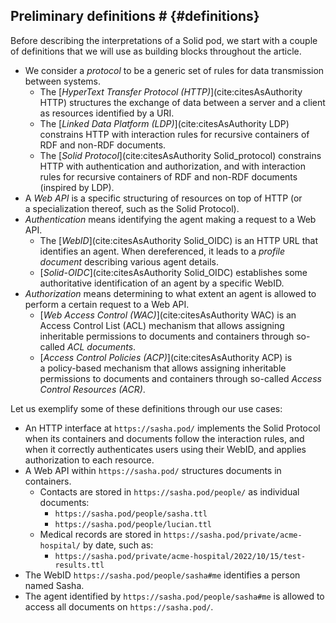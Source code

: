 ## Preliminary definitions # {#definitions}

Before describing the interpretations of a Solid pod,
we start with a couple of definitions that we will use as building blocks
throughout the article.

- We consider a <dfn id="dfn-protocol">protocol</dfn> to be
  a generic set of rules for data transmission between systems.
  - The [<dfn id="dfn-http">HyperText Transfer Protocol (HTTP)</dfn>](cite:citesAsAuthority HTTP)
    structures the exchange of data between a server and a client
    as resources identified by a URI.
  - The [<dfn id="dfn-ldp">Linked Data Platform (LDP)</dfn>](cite:citesAsAuthority LDP)
    constrains HTTP with interaction rules
    for recursive containers of RDF and non-RDF documents.
  - The [<dfn id="dfn-solid-protocol">Solid Protocol</dfn>](cite:citesAsAuthority Solid_protocol)
    constrains HTTP with authentication and authorization,
    and with interaction rules
    for recursive containers of RDF and non-RDF documents
    (inspired by LDP).
- A <dfn id="dfn-web-api">Web API</dfn> is a specific structuring of resources
  on top of HTTP (or a specialization thereof, such as the Solid Protocol).
- <dfn id="dfn-authentication">Authentication</dfn>
  means identifying the agent making a request to a Web API.
  - The [<dfn id="dfn-webid">WebID</dfn>](cite:citesAsAuthority Solid_OIDC)
    is an HTTP URL that identifies an agent.
    When dereferenced,
    it leads to a <dfn id="dfn-profile-document">profile document</dfn>
    describing various agent details.
  - [<dfn id="dfn-solid-oidc">Solid-OIDC</dfn>](cite:citesAsAuthority Solid_OIDC)
    establishes some authoritative identification of an agent by a specific WebID.
- <dfn id="dfn-authorization">Authorization</dfn>
  means determining to what extent an agent is allowed
  to perform a certain request to a Web API.
  - [<dfn id="dfn-wac">Web Access Control (WAC)</dfn>](cite:citesAsAuthority WAC)
    is an Access Control List (ACL) mechanism
    that allows assigning inheritable permissions to documents and containers
    through so-called _ACL documents_.
  - [<dfn id="dfn-acp">Access Control Policies (ACP)</dfn>](cite:citesAsAuthority ACP)
    is a policy-based mechanism
    that allows assigning inheritable permissions to documents and containers
    through so-called _Access Control Resources (ACR)_.

Let us exemplify some of these definitions through our use cases:

- An HTTP interface at `https://sasha.pod/` implements the Solid Protocol
  when its containers and documents follow the interaction rules,
  and when it correctly authenticates users
  using their WebID,
  and applies authorization to each resource.
- A Web API within `https://sasha.pod/` structures documents in containers.
  - Contacts are stored in `https://sasha.pod/people/`
  as individual documents:
    - `https://sasha.pod/people/sasha.ttl`
    - `https://sasha.pod/people/lucian.ttl`
  - Medical records are stored in `https://sasha.pod/private/acme-hospital/`
  by date, such as:
    - `https://sasha.pod/private/acme-hospital/2022/10/15/test-results.ttl`
- The WebID `https://sasha.pod/people/sasha#me` identifies a person named Sasha.
- The agent identified by `https://sasha.pod/people/sasha#me`
  is allowed to access all documents on `https://sasha.pod/`.
